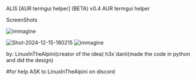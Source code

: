 ALIS [AUR termgui helper] (BETA) v0.4
AUR termgui helper


ScreenShots

![immagine](https://github.com/user-attachments/assets/35013264-0d15-4741-a178-077858559b63)

![Shot-2024-12-15-180215](https://github.com/user-attachments/assets/3f51c76a-8bb2-4171-ae12-b93664b3d39d)
![immagine](https://github.com/user-attachments/assets/697a10fe-2972-46fa-b5e2-173c7901c417)


by:
LinuxInTheAlpini(creator of the idea)
h3x`danii(made the code in python and did the design)

#for help ASK to LinuxInTheAlpini on discord

